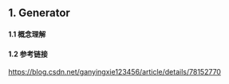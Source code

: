 ## 1. Generator
#### 1.1 概念理解

#### 1.2 参考链接
https://blog.csdn.net/ganyingxie123456/article/details/78152770
